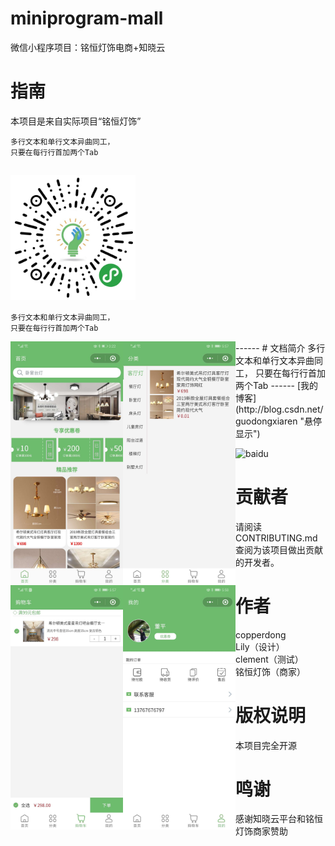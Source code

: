 # miniprogram-mall
微信小程序项目：铭恒灯饰电商+知晓云
# 指南
  本项目是来自实际项目“铭恒灯饰”<br>
  
    多行文本和单行文本异曲同工，
    只要在每行行首加两个Tab
<img src="https://github.com/copperdong/miniprogram-mall/blob/master/doc/gh_24da18e564c9_1280.jpg" width = "200" height = "200" div align=center /><br>
------

    多行文本和单行文本异曲同工，
    只要在每行行首加两个Tab    
    
<img src="https://github.com/copperdong/miniprogram-mall/blob/master/doc/home.jpg" width = "180" div align=left />
<img src="https://github.com/copperdong/miniprogram-mall/blob/master/doc/catelog.jpg" width = "180" div align=left />
<img src="https://github.com/copperdong/miniprogram-mall/blob/master/doc/cart.jpg" width = "180" div align=left />
<img src="https://github.com/copperdong/miniprogram-mall/blob/master/doc/user.jpg" width = "180" div align=left />
------
# 文档简介
    多行文本和单行文本异曲同工，
    只要在每行行首加两个Tab   
------    
[我的博客](http://blog.csdn.net/guodongxiaren "悬停显示")  

![baidu](http://www.baidu.com/img/bdlogo.gif "百度logo") 
# 贡献者
请阅读CONTRIBUTING.md 查阅为该项目做出贡献的开发者。
# 作者
copperdong<br>
Lily（设计）<br>
clement（测试）<br>
铭恒灯饰（商家）<br>
# 版权说明
本项目完全开源
# 鸣谢
感谢知晓云平台和铭恒灯饰商家赞助
